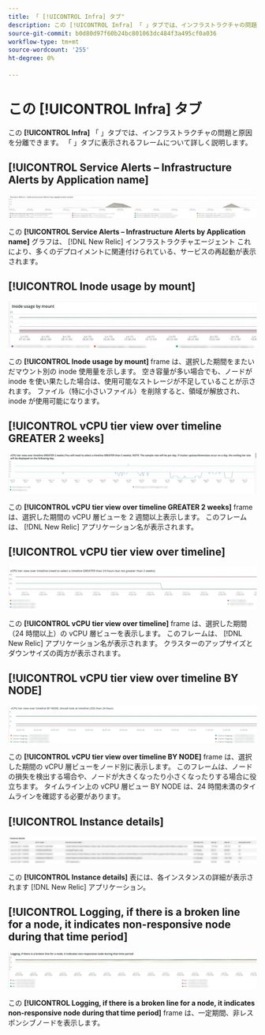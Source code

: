 ```yaml
---
title: 「 [!UICONTROL Infra] タブ"
description: この [!UICONTROL Infra] 「 」タブでは、インフラストラクチャの問題と原因を分離できます。
source-git-commit: b0d80d97f60b24bc801063dc484f3a495cf0a036
workflow-type: tm+mt
source-wordcount: '255'
ht-degree: 0%

---
```



# この [!UICONTROL Infra] タブ

この **[!UICONTROL Infra]** 「 」タブでは、インフラストラクチャの問題と原因を分離できます。 「 」タブに表示されるフレームについて詳しく説明します。

## [!UICONTROL Service Alerts – Infrastructure Alerts by Application name]

![サービスアラート](../../assets/tools/observation-for-adobe-commerce/service-alerts.jpg)

この **[!UICONTROL Service Alerts – Infrastructure Alerts by Application name]** グラフは、 [!DNL New Relic] インフラストラクチャエージェント これにより、多くのデプロイメントに関連付けられている、サービスの再起動が表示されます。

## [!UICONTROL Inode usage by mount]

![マウント別の i ノード使用量](../../assets/tools/observation-for-adobe-commerce/inode-usage-mount.jpg)

この **[!UICONTROL Inode usage by mount]** frame は、選択した期間をまたいだマウント別の inode 使用量を示します。 空き容量が多い場合でも、ノードが inode を使い果たした場合は、使用可能なストレージが不足していることが示されます。 ファイル（特に小さいファイル）を削除すると、領域が解放され、inode が使用可能になります。

## [!UICONTROL vCPU tier view over timeline GREATER 2 weeks]

![タイムライン上の vCPU 層ビュー 2 週間以上](../../assets/tools/observation-for-adobe-commerce/vCPU-tier.jpg)

この **[!UICONTROL vCPU tier view over timeline GREATER 2 weeks]** frame は、選択した期間の vCPU 層ビューを 2 週間以上表示します。 このフレームは、 [!DNL New Relic] アプリケーション名が表示されます。

## [!UICONTROL vCPU tier view over timeline]

![タイムライン上の vCPU 層ビュー](../../assets/tools/observation-for-adobe-commerce/vcpu-tier-24.jpg)

この **[!UICONTROL vCPU tier view over timeline]** frame は、選択した期間（24 時間以上）の vCPU 層ビューを表示します。 このフレームは、 [!DNL New Relic] アプリケーション名が表示されます。 クラスターのアップサイズとダウンサイズの両方が表示されます。

## [!UICONTROL vCPU tier view over timeline BY NODE]

![NODE 別のタイムライン上の vCPU 層ビュー](../../assets/tools/observation-for-adobe-commerce/infra_by_node.png)

この **[!UICONTROL vCPU tier view over timeline BY NODE]** frame は、選択した期間の vCPU 層ビューをノード別に表示します。 このフレームは、ノードの損失を検出する場合や、ノードが大きくなったり小さくなったりする場合に役立ちます。 タイムライン上の vCPU 層ビュー BY NODE は、24 時間未満のタイムラインを確認する必要があります。

## [!UICONTROL Instance details]

![インスタンスの詳細](../../assets/tools/observation-for-adobe-commerce/instance-details.jpg)

この **[!UICONTROL Instance details]** 表には、各インスタンスの詳細が表示されます [!DNL New Relic] アプリケーション。

## [!UICONTROL Logging, if there is a broken line for a node, it indicates non-responsive node during that time period]

![非レスポンシブノード](../../assets/tools/observation-for-adobe-commerce/non-responsive-node.jpg)

この **[!UICONTROL Logging, if there is a broken line for a node, it indicates non-responsive node during that time period]** frame は、一定期間、非レスポンシブノードを表示します。
